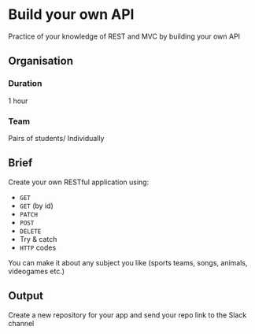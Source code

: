 # Build your own API

Practice of your knowledge of REST and MVC by building your own API 

## Organisation

### Duration

1 hour

### Team

Pairs of students/ Individually 

## Brief

Create your own RESTful application using:

- `GET`
- `GET` (by id)
- `PATCH`
- `POST`
- `DELETE`
- Try & catch
- `HTTP` codes

You can make it about any subject you like (sports teams, songs, animals, videogames etc.) 

## Output

Create a new repository for your app and send your repo link to the Slack channel